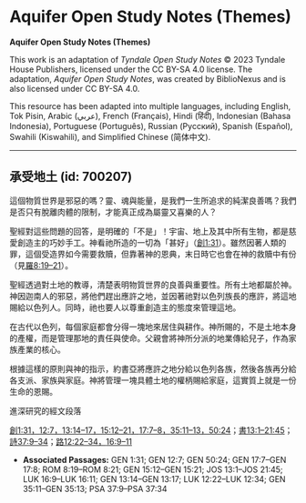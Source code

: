 # Aquifer Open Study Notes (Themes)

**Aquifer Open Study Notes (Themes)**

This work is an adaptation of *Tyndale Open Study Notes* © 2023 Tyndale House Publishers, licensed under the CC BY\-SA 4\.0 license. The adaptation, *Aquifer Open Study Notes*, was created by BiblioNexus and is also licensed under CC BY\-SA 4\.0\.

This resource has been adapted into multiple languages, including English, Tok Pisin, Arabic (عربي), French (Français), Hindi (हिंदी), Indonesian (Bahasa Indonesia), Portuguese (Português), Russian (Русский), Spanish (Español), Swahili (Kiswahili), and Simplified Chinese (简体中文).



--------------------------------

## 承受地土 (id: 700207)

這個物質世界是邪惡的嗎？靈、魂與能量，是我們一生所追求的純潔良善嗎？我們是否只有脫離肉體的限制，才能真正成為屬靈又喜樂的人？

聖經對這些問題的回答，是明確的「不是」！宇宙、地上及其中所有生物，都是慈愛創造主的巧妙手工。神看祂所造的一切為「甚好」（[創1:31](https://ref.ly/Gen1:31)）。雖然因著人類的罪，這個受造界如今需要救贖，但靠著神的恩典，末日時它也會在神的救贖中有份（見[羅8:19–21](https://ref.ly/Rom8:19-Rom8:21)）。

聖經透過對土地的教導，清楚表明物質世界的良善與重要性。所有土地都屬於神。神因迦南人的邪惡，將他們趕出應許之地，並因著祂對以色列族長的應許，將這地賜給以色列人。同時，祂也要人以尊重創造主的態度來管理這地。

在古代以色列，每個家庭都會分得一塊地來居住與耕作。神所賜的，不是土地本身的產權，而是管理那地的責任與使命。父親會將神所分派的地業傳給兒子，作為家族產業的核心。

根據這樣的原則與神的指示，約書亞將應許之地分給以色列各族，然後各族再分給各支派、家族與家庭。神將管理一塊具體土地的權柄賜給家庭，這實質上就是一份生命的恩賜。

進深研究的經文段落

[創1:31，](https://ref.ly/Gen1:31)[12:7，](https://ref.ly/Gen12:7)[13:14–17，](https://ref.ly/Gen13:14-Gen13:17)[15:12–21，](https://ref.ly/Gen15:12-Gen15:21)[17:7–8，](https://ref.ly/Gen17:7-Gen17:8)[35:11–13，](https://ref.ly/Gen35:11-Gen35:13)[50:24](https://ref.ly/Gen50:24)；[書13:1–21:45](https://ref.ly/Josh13:1-Josh21:45)；[詩37:9–34](https://ref.ly/Ps37:9-Ps37:34)；[路12:22–34，](https://ref.ly/Luke12:22-Luke12:34)[16:9–11](https://ref.ly/Luke16:9-Luke16:11)

* **Associated Passages:** GEN 1:31; GEN 12:7; GEN 50:24; GEN 17:7–GEN 17:8; ROM 8:19–ROM 8:21; GEN 15:12–GEN 15:21; JOS 13:1–JOS 21:45; LUK 16:9–LUK 16:11; GEN 13:14–GEN 13:17; LUK 12:22–LUK 12:34; GEN 35:11–GEN 35:13; PSA 37:9–PSA 37:34

